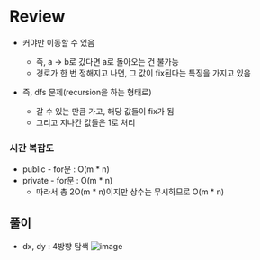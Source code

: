 # Review
- 커야만 이동할 수 있음
  - 즉, a -> b로 갔다면 a로 돌아오는 건 불가능
  - 경로가 한 번 정해지고 나면, 그 값이 fix된다는 특징을 가지고 있음

- 즉, dfs 문제(recursion을 하는 형태로)
  - 갈 수 있는 만큼 가고, 해당 값들이 fix가 됨
  - 그리고 지나간 값들은 1로 처리
 
### 시간 복잡도
- public - for문 : O(m * n)
- private - for문 : O(m * n)
  - 따라서 총 2O(m * n)이지만 상수는 무시하므로 O(m * n)

## 풀이
- dx, dy : 4방향 탐색
![image](https://github.com/eunbileeme/algorithm/assets/103405457/dae74bb1-8ad1-45a8-b103-57efeeeb690f)

